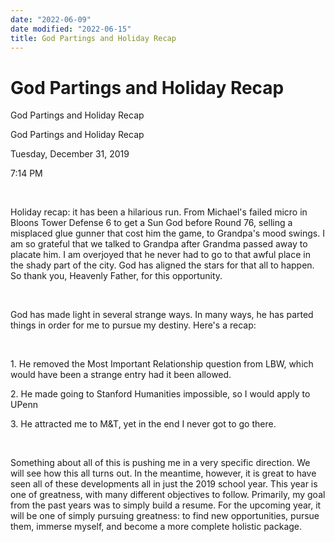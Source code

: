 ```yaml
---
date: "2022-06-09"
date modified: "2022-06-15"
title: God Partings and Holiday Recap
---
```


# God Partings and Holiday Recap
God Partings and Holiday Recap

God Partings and Holiday Recap

Tuesday, December 31, 2019

7:14 PM

 

Holiday recap: it has been a hilarious run. From Michael's failed micro in Bloons Tower Defense 6 to get a Sun God before Round 76, selling a misplaced glue gunner that cost him the game, to Grandpa's mood swings. I am so grateful that we talked to Grandpa after Grandma passed away to placate him. I am overjoyed that he never had to go to that awful place in the shady part of the city. God has aligned the stars for that all to happen. So thank you, Heavenly Father, for this opportunity.

 

God has made light in several strange ways. In many ways, he has parted things in order for me to pursue my destiny. Here's a recap:

 

1\. He removed the Most Important Relationship question from LBW, which would have been a strange entry had it been allowed.

2\. He made going to Stanford Humanities impossible, so I would apply to UPenn

3\. He attracted me to M&T, yet in the end I never got to go there.

 

Something about all of this is pushing me in a very specific direction. We will see how this all turns out. In the meantime, however, it is great to have seen all of these developments all in just the 2019 school year. This year is one of greatness, with many different objectives to follow. Primarily, my goal from the past years was to simply build a resume. For the upcoming year, it will be one of simply pursuing greatness: to find new opportunities, pursue them, immerse myself, and become a more complete holistic package.
